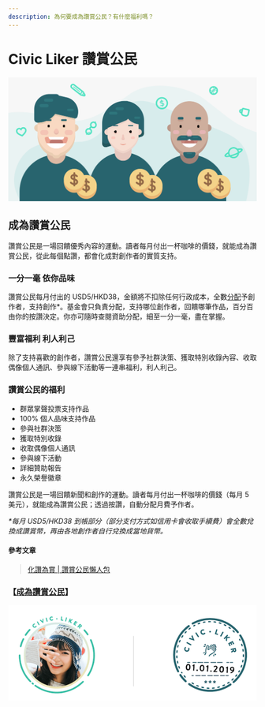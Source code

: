 ```yaml
---
description: 為何要成為讚賞公民？有什麼福利嗎？
---
```


# Civic Liker 讚賞公民

![](../../.gitbook/assets/likecoin_ad98_2point0-01.png)

## 成為讚賞公民

讚賞公民是一場回饋優秀內容的運動。讀者每月付出一杯咖啡的價錢，就能成為讚賞公民，從此每個點讚，都會化成對創作者的實質支持。

### 一分一毫 依你品味

讚賞公民每月付出的 USD5/HKD38，金額將不扣除任何行政成本，全數[分配](https://docs.like.co/v/zh/user-guide/liker-land/reading-and-rewarding)予創作者，支持創作\*。基金會只負責分配，支持哪位創作者，回饋哪筆作品，百分百由你的按讚決定。你亦可隨時查閱資助分配，細至一分一毫，盡在掌握。

### 豐富福利 利人利己

除了支持喜歡的創作者，讚賞公民還享有參予社群決策、獲取特別收錄內容、收取偶像個人通訊、參與線下活動等一連串福利，利人利己。

### 讚賞公民的福利

* 群眾掌聲投票支持作品
* 100% 個人品味支持作品
* 參與社群決策
* 獲取特別收錄
* 收取偶像個人通訊
* 參與線下活動
* 詳細贊助報告
* 永久榮譽徽章

讚賞公民是一場回饋新聞和創作的運動。讀者每月付出一杯咖啡的價錢（每月 5 美元），就能成為讚賞公民；透過按讚，自動分配月費予作者。

_\*每月 USD5/HKD38 到帳部分（部分支付方式如信用卡會收取手續費）會全數兌換成讚賞幣，再由各地創作者自行兌換成當地貨幣。_

#### 參考文章

> [化讚為賞 \| 讚賞公民懶人包
](https://matters.news/@likecoin/%E5%8C%96%E8%AE%9A%E7%82%BA%E8%B3%9E-%E8%AE%9A%E8%B3%9E%E5%85%AC%E6%B0%91%E6%87%B6%E4%BA%BA%E5%8C%85-zdpuAtWT6a2rjr75JZBzwnvy67vrxw5cBRqwnHbkFehRYHLXx)

### 【[成為讚賞公民](https://liker.land/civic)】

![](../../.gitbook/assets/civic-liker.png)

